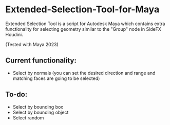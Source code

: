 # Extended-Selection-Tool-for-Maya
Extended Selection Tool is a script for Autodesk Maya which contains extra functionality for selecting geometry similar to the "Group" node in SideFX Houdini.

(Tested with Maya 2023)

## Current functionality:

- Select by normals (you can set the desired direction and range and matching faces are going to be selected)

## To-do:

- Select by bounding box
- Select by bounding object
- Select random
